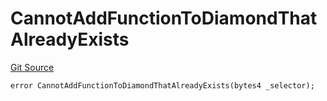 # CannotAddFunctionToDiamondThatAlreadyExists
[Git Source](https://github.com/thrackle-io/rules-engine/blob/0add9b8cd140006448dad92dd54fc23fca23f012/src/protocol/economic/ruleProcessor/RuleProcessorDiamondLib.sol)


```solidity
error CannotAddFunctionToDiamondThatAlreadyExists(bytes4 _selector);
```

